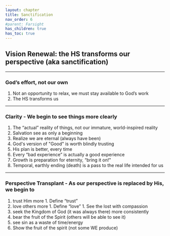 ```yaml
---
layout: chapter
title: Sanctification 
nav_order: 6
#parent: Farsight
has_children: true
has_toc: true
---
```


## Vision Renewal: the HS transforms our perspective (aka sanctification)

---
### God’s effort, not our own

1. Not an opportunity to relax, we must stay available to God’s work
1. The HS transforms us

---
### Clarity - We begin to see things more clearly

1. The “actual” reality of things, not our immature, world-inspired reality
1. Salvation see as only a beginning
1. Realize we are eternal (always have been)
1. God's version of "Good" is worth blindly trusting 
1. His plan is better, every time
1. Every “bad experience” is actually a good experience
1. Growth is preparation for eternity, “bring it on!"
1. Temporal, earthly ending (death) is a pass to the real life intended for us

---
### Perspective Transplant - As our perspective is replaced by His, we begin to 

1. trust Him more
        1. Define “trust”
1. love others more
        1. Define “love”
        1. See the lost with compassion
1. seek the Kingdom of God (it was always there) more consistently
1. bear the fruit of the Spirit (others will be able to see it)
1. see sin as a waste of time/energy
1. Show the fruit of the spirit (not some WE produce)